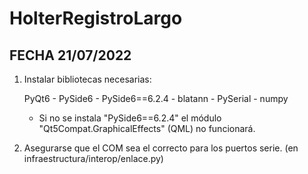 # HolterRegistroLargo

FECHA	21/07/2022
------------------

1)
	Instalar bibliotecas necesarias:

	PyQt6 - PySide6 - PySide6==6.2.4 - blatann - PySerial - numpy

	* Si no se instala "PySide6==6.2.4" el módulo "Qt5Compat.GraphicalEffects" (QML) no funcionará.

2)
	Asegurarse que el COM sea el correcto para los puertos serie. (en infraestructura/interop/enlace.py)